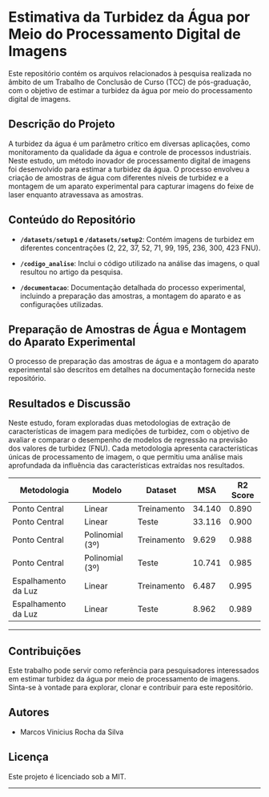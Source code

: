 # Estimativa da Turbidez da Água por Meio do Processamento Digital de Imagens

Este repositório contém os arquivos relacionados à pesquisa realizada no âmbito de um Trabalho de Conclusão de Curso (TCC) de pós-graduação, com o objetivo de estimar a turbidez da água por meio do processamento digital de imagens.

## Descrição do Projeto

A turbidez da água é um parâmetro crítico em diversas aplicações, como monitoramento da qualidade da água e controle de processos industriais. Neste estudo, um método inovador de processamento digital de imagens foi desenvolvido para estimar a turbidez da água. O processo envolveu a criação de amostras de água com diferentes níveis de turbidez e a montagem de um aparato experimental para capturar imagens do feixe de laser enquanto atravessava as amostras.

## Conteúdo do Repositório

- **`/datasets/setup1` e `/datasets/setup2`**: Contém imagens de turbidez em diferentes concentrações (2, 22, 37, 52, 71, 99, 195, 236, 300, 423 FNU).

- **`/codigo_analise`**: Inclui o código utilizado na análise das imagens, o qual resultou no artigo da pesquisa.

- **`/documentacao`**: Documentação detalhada do processo experimental, incluindo a preparação das amostras, a montagem do aparato e as configurações utilizadas.

## Preparação de Amostras de Água e Montagem do Aparato Experimental

O processo de preparação das amostras de água e a montagem do aparato experimental são descritos em detalhes na documentação fornecida neste repositório.

## Resultados e Discussão

Neste estudo, foram exploradas duas metodologias de extração de características de imagem para medições de turbidez, com o objetivo de avaliar e comparar o desempenho de modelos de regressão na previsão dos valores de turbidez (FNU). Cada metodologia apresenta características únicas de processamento de imagem, o que permitiu uma análise mais aprofundada da influência das características extraídas nos resultados.

| Metodologia | Modelo                  | Dataset    | MSA     | R2 Score |
|-------------|-------------------------|------------|---------|----------|
| Ponto Central| Linear                | Treinamento| 34.140  | 0.890    |
| Ponto Central| Linear                | Teste      | 33.116  | 0.900    |
| Ponto Central| Polinomial (3º)       | Treinamento| 9.629   | 0.988    |
| Ponto Central| Polinomial (3º)       | Teste      | 10.741  | 0.985    |
| Espalhamento da Luz| Linear         | Treinamento| 6.487   | 0.995    |
| Espalhamento da Luz| Linear         | Teste      | 8.962   | 0.989    |

---

## Contribuições

Este trabalho pode servir como referência para pesquisadores interessados em estimar turbidez da água por meio de processamento de imagens. Sinta-se à vontade para explorar, clonar e contribuir para este repositório.

## Autores

- Marcos Vinicius Rocha da Silva

## Licença

Este projeto é licenciado sob a MIT.

---
